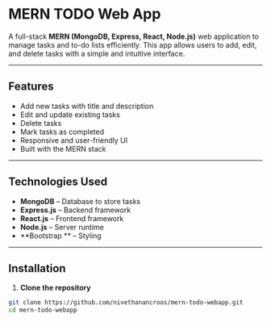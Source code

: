 # MERN TODO Web App

A full-stack **MERN (MongoDB, Express, React, Node.js)** web application to manage tasks and to-do lists efficiently. This app allows users to add, edit, and delete tasks with a simple and intuitive interface.

---

## Features

- Add new tasks with title and description
- Edit and update existing tasks
- Delete tasks
- Mark tasks as completed
- Responsive and user-friendly UI
- Built with the MERN stack

---

## Technologies Used

- **MongoDB** – Database to store tasks
- **Express.js** – Backend framework
- **React.js** – Frontend framework
- **Node.js** – Server runtime
- **Bootstrap ** – Styling 

---

## Installation

1. **Clone the repository**
```bash
git clone https://github.com/nivethanancroos/mern-todo-webapp.git
cd mern-todo-webapp
